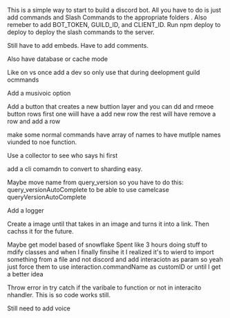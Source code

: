 This is a simple way to start to build a discord bot. All you have to do is just
add commands and Slash Commands to the appropriate folders . Also remeber to add
BOT_TOKEN, GUILD_ID, and CLIENT_ID. Run npm deploy to deploy to deploy the slash
commands to the server.

Still have to add embeds. Have to add comments.

Also have database or cache mode

Like on vs once add a dev so only use that during deelopment guild ocmmands

Add a musivoic option

Add a button that creates a new buttion layer and you can dd and rmeoe button
rows first one wiill have a add new row the rest will have remove a row and add
a row

make some normal commands have array of names to have mutlple names viunded to
noe function.

Use a collector to see who says hi first

add a cli comamdn to convert to sharding easy.

Maybe move name from query_version so you have to do this:
query_versionAutoComplete to be able to use camelcase queryVersionAutoComplete

Add a logger

Create a image until that takes in an image and turns it into a link. Then
cachss it for the future.

Maybe get model based of snowflake Spent like 3 hours doing stuff to mdify
classes and when I finally finsihe it I realized it's to wierd to import
something from a file and not discord and add interaciotn as param so yeah just
force them to use interaction.commandName as customID or until I get a better
idea

Throw error in try catch if the varibale to function or not in interacito
nhandler. This is so code works still.

Still need to add voice
